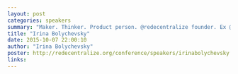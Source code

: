 ```yaml
---
layout: post
categories: speakers
summary: "Maker. Thinker. Product person. @redecentralize founder. Ex @okfn & @ckanproject lead. I love technology, ideas and figuring out how things can be better."
title: "Irina Bolychevsky"
date: 2015-10-07 22:00:10
author: "Irina Bolychevsky"
poster: http://redecentralize.org/conference/speakers/irinabolychevsky.jpg
links:
---
```

